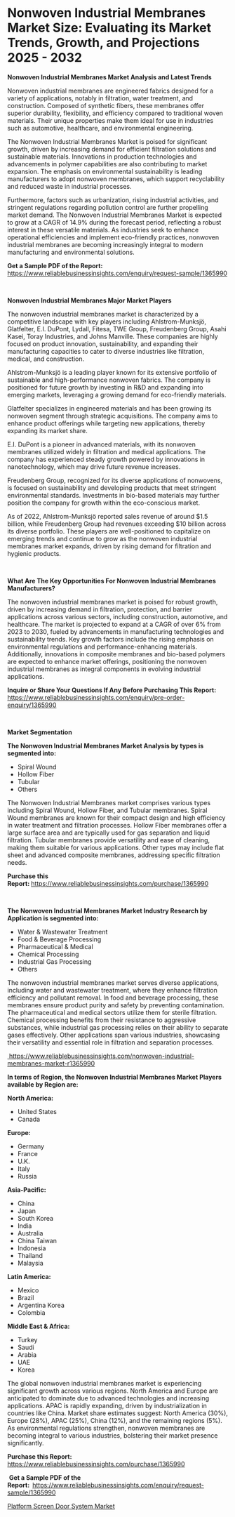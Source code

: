 <p><h1>Nonwoven Industrial Membranes Market Size: Evaluating its Market Trends, Growth, and Projections 2025 - 2032</h1></p><p><strong>Nonwoven Industrial Membranes Market Analysis and Latest Trends</strong></p>
<p><p>Nonwoven industrial membranes are engineered fabrics designed for a variety of applications, notably in filtration, water treatment, and construction. Composed of synthetic fibers, these membranes offer superior durability, flexibility, and efficiency compared to traditional woven materials. Their unique properties make them ideal for use in industries such as automotive, healthcare, and environmental engineering.</p><p>The Nonwoven Industrial Membranes Market is poised for significant growth, driven by increasing demand for efficient filtration solutions and sustainable materials. Innovations in production technologies and advancements in polymer capabilities are also contributing to market expansion. The emphasis on environmental sustainability is leading manufacturers to adopt nonwoven membranes, which support recyclability and reduced waste in industrial processes.</p><p>Furthermore, factors such as urbanization, rising industrial activities, and stringent regulations regarding pollution control are further propelling market demand. The Nonwoven Industrial Membranes Market is expected to grow at a CAGR of 14.9% during the forecast period, reflecting a robust interest in these versatile materials. As industries seek to enhance operational efficiencies and implement eco-friendly practices, nonwoven industrial membranes are becoming increasingly integral to modern manufacturing and environmental solutions.</p></p>
<p><strong>Get a Sample PDF of the Report:&nbsp;</strong> <a href="https://www.reliablebusinessinsights.com/enquiry/request-sample/1365990?utm_campaign=2289&utm_medium=2&utm_source=Github&utm_content=ia&utm_term=22032025&utm_id=nonwoven-industrial-membranes">https://www.reliablebusinessinsights.com/enquiry/request-sample/1365990</a></p>
<p>&nbsp;</p>
<p><strong>Nonwoven Industrial Membranes Major Market Players</strong></p>
<p><p>The nonwoven industrial membranes market is characterized by a competitive landscape with key players including Ahlstrom-Munksjö, Glatfelter, E.I. DuPont, Lydall, Fitesa, TWE Group, Freudenberg Group, Asahi Kasei, Toray Industries, and Johns Manville. These companies are highly focused on product innovation, sustainability, and expanding their manufacturing capacities to cater to diverse industries like filtration, medical, and construction.</p><p>Ahlstrom-Munksjö is a leading player known for its extensive portfolio of sustainable and high-performance nonwoven fabrics. The company is positioned for future growth by investing in R&D and expanding into emerging markets, leveraging a growing demand for eco-friendly materials.</p><p>Glatfelter specializes in engineered materials and has been growing its nonwoven segment through strategic acquisitions. The company aims to enhance product offerings while targeting new applications, thereby expanding its market share.</p><p>E.I. DuPont is a pioneer in advanced materials, with its nonwoven membranes utilized widely in filtration and medical applications. The company has experienced steady growth powered by innovations in nanotechnology, which may drive future revenue increases.</p><p>Freudenberg Group, recognized for its diverse applications of nonwovens, is focused on sustainability and developing products that meet stringent environmental standards. Investments in bio-based materials may further position the company for growth within the eco-conscious market.</p><p>As of 2022, Ahlstrom-Munksjö reported sales revenue of around $1.5 billion, while Freudenberg Group had revenues exceeding $10 billion across its diverse portfolio. These players are well-positioned to capitalize on emerging trends and continue to grow as the nonwoven industrial membranes market expands, driven by rising demand for filtration and hygienic products.</p></p>
<p>&nbsp;</p>
<p><strong>What Are The Key Opportunities For Nonwoven Industrial Membranes Manufacturers?</strong></p>
<p><p>The nonwoven industrial membranes market is poised for robust growth, driven by increasing demand in filtration, protection, and barrier applications across various sectors, including construction, automotive, and healthcare. The market is projected to expand at a CAGR of over 6% from 2023 to 2030, fueled by advancements in manufacturing technologies and sustainability trends. Key growth factors include the rising emphasis on environmental regulations and performance-enhancing materials. Additionally, innovations in composite membranes and bio-based polymers are expected to enhance market offerings, positioning the nonwoven industrial membranes as integral components in evolving industrial applications.</p></p>
<p><strong>Inquire or Share Your Questions If Any Before Purchasing This Report:</strong> <a href="https://www.reliablebusinessinsights.com/enquiry/pre-order-enquiry/1365990?utm_campaign=2289&utm_medium=2&utm_source=Github&utm_content=ia&utm_term=22032025&utm_id=nonwoven-industrial-membranes">https://www.reliablebusinessinsights.com/enquiry/pre-order-enquiry/1365990</a></p>
<p>&nbsp;</p>
<p><strong>Market Segmentation</strong></p>
<p><strong>The Nonwoven Industrial Membranes Market Analysis by types is segmented into:</strong></p>
<p><ul><li>Spiral Wound</li><li>Hollow Fiber</li><li>Tubular</li><li>Others</li></ul></p>
<p><p>The Nonwoven Industrial Membranes market comprises various types including Spiral Wound, Hollow Fiber, and Tubular membranes. Spiral Wound membranes are known for their compact design and high efficiency in water treatment and filtration processes. Hollow Fiber membranes offer a large surface area and are typically used for gas separation and liquid filtration. Tubular membranes provide versatility and ease of cleaning, making them suitable for various applications. Other types may include flat sheet and advanced composite membranes, addressing specific filtration needs.</p></p>
<p><strong>Purchase this Report:&nbsp;</strong><a href="https://www.reliablebusinessinsights.com/purchase/1365990?utm_campaign=2289&utm_medium=2&utm_source=Github&utm_content=ia&utm_term=22032025&utm_id=nonwoven-industrial-membranes">https://www.reliablebusinessinsights.com/purchase/1365990</a></p>
<p>&nbsp;</p>
<p><strong>The Nonwoven Industrial Membranes Market Industry Research by Application is segmented into:</strong></p>
<p><ul><li>Water & Wastewater Treatment</li><li>Food & Beverage Processing</li><li>Pharmaceutical & Medical</li><li>Chemical Processing</li><li>Industrial Gas Processing</li><li>Others</li></ul></p>
<p><p>The nonwoven industrial membranes market serves diverse applications, including water and wastewater treatment, where they enhance filtration efficiency and pollutant removal. In food and beverage processing, these membranes ensure product purity and safety by preventing contamination. The pharmaceutical and medical sectors utilize them for sterile filtration. Chemical processing benefits from their resistance to aggressive substances, while industrial gas processing relies on their ability to separate gases effectively. Other applications span various industries, showcasing their versatility and essential role in filtration and separation processes.</p></p>
<p><a href="https://www.reliablebusinessinsights.com/nonwoven-industrial-membranes-market-r1365990?utm_campaign=2289&utm_medium=2&utm_source=Github&utm_content=ia&utm_term=22032025&utm_id=nonwoven-industrial-membranes">&nbsp;https://www.reliablebusinessinsights.com/nonwoven-industrial-membranes-market-r1365990</a></p>
<p><strong>In terms of Region, the Nonwoven Industrial Membranes Market Players available by Region are:</strong></p>
<p>
    <p> <strong> North America: </strong>
        <ul>
            <li>United States</li>
            <li>Canada</li>
        </ul>
        </p> 
    <p> <strong> Europe: </strong>
        <ul>
            <li>Germany</li>
            <li>France</li>
            <li>U.K.</li>
            <li>Italy</li>
            <li>Russia</li>
        </ul>
        </p> 
    <p> <strong> Asia-Pacific: </strong>
        <ul>
            <li>China</li>
            <li>Japan</li>
            <li>South Korea</li>
            <li>India</li>
            <li>Australia</li>
            <li>China Taiwan</li>
            <li>Indonesia</li>
            <li>Thailand</li>
            <li>Malaysia</li>
        </ul>
        </p> 
    <p> <strong> Latin America: </strong>
        <ul>
            <li>Mexico</li>
            <li>Brazil</li>
            <li>Argentina Korea</li>
            <li>Colombia</li>
        </ul>
        </p> 
    <p> <strong> Middle East & Africa: </strong>
        <ul>
            <li>Turkey</li>
            <li>Saudi</li>
            <li>Arabia</li>
            <li>UAE</li>
            <li>Korea</li>
        </ul>
    </p>
    </p>
<p><p>The global nonwoven industrial membranes market is experiencing significant growth across various regions. North America and Europe are anticipated to dominate due to advanced technologies and increasing applications. APAC is rapidly expanding, driven by industrialization in countries like China. Market share estimates suggest: North America (30%), Europe (28%), APAC (25%), China (12%), and the remaining regions (5%). As environmental regulations strengthen, nonwoven membranes are becoming integral to various industries, bolstering their market presence significantly.</p></p>
<p><strong>Purchase this Report: </strong><a href="https://www.reliablebusinessinsights.com/purchase/1365990?utm_campaign=2289&utm_medium=2&utm_source=Github&utm_content=ia&utm_term=22032025&utm_id=nonwoven-industrial-membranes">https://www.reliablebusinessinsights.com/purchase/1365990</a></p>
<p>&nbsp;<strong>Get a Sample PDF of the Report:&nbsp;&nbsp;</strong><a href="https://www.reliablebusinessinsights.com/enquiry/request-sample/1365990?utm_campaign=2289&utm_medium=2&utm_source=Github&utm_content=ia&utm_term=22032025&utm_id=nonwoven-industrial-membranes">https://www.reliablebusinessinsights.com/enquiry/request-sample/1365990</a></p>
<p><strong></strong></p>
<p><p><a href="https://github.com/norbeludie83/Market-Research-Report-List-1/blob/main/platform-screen-door-system-market.md?utm_campaign=2289&utm_medium=2&utm_source=Github&utm_content=ia&utm_term=22032025&utm_id=nonwoven-industrial-membranes">Platform Screen Door System Market</a></p></p>